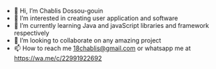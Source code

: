 - 👋 Hi, I’m Chablis Dossou-gouin
- 👀 I’m interested in creating user application and software
- 🌱 I’m currently learning Java and javaScript libraries and framework respectively
- 💞️ I’m looking to collaborate on any amazing project
- 📫 How to reach me 18chablis@gmail.com or whatsapp me at https://wa.me/c/22991922692

<!---
18chablis/18chablis is a ✨ special ✨ repository because its `README.md` (this file) appears on your GitHub profile.
You can click the Preview link to take a look at your changes.
--->
